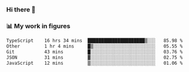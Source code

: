 ### Hi there 👋

### 📊 My work in figures

<!--START_SECTION:waka-->

```txt
TypeScript    16 hrs 34 mins  █████████████████████▒░░░   85.98 %
Other         1 hr 4 mins     █▒░░░░░░░░░░░░░░░░░░░░░░░   05.55 %
Git           43 mins         █░░░░░░░░░░░░░░░░░░░░░░░░   03.76 %
JSON          31 mins         ▓░░░░░░░░░░░░░░░░░░░░░░░░   02.75 %
JavaScript    12 mins         ▒░░░░░░░░░░░░░░░░░░░░░░░░   01.06 %
```

<!--END_SECTION:waka-->

